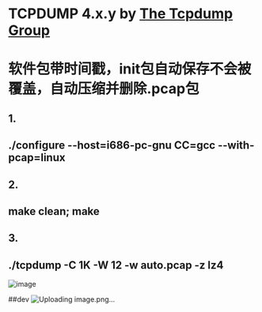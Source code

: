 # TCPDUMP 4.x.y by [The Tcpdump Group](https://www.tcpdump.org/)
# 软件包带时间戳，init包自动保存不会被覆盖，自动压缩并删除.pcap包
## 1.
## ./configure --host=i686-pc-gnu CC=gcc --with-pcap=linux
## 2.
## make clean; make
## 3.
## ./tcpdump -C 1K -W 12 -w auto.pcap -z lz4

![image](https://user-images.githubusercontent.com/16185403/233833609-bcd89688-81a5-4d5d-b807-be95028002e9.png)

##dev
![Uploading image.png…]()
